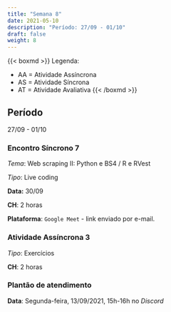 ```yaml
---
title: "Semana 8"
date: 2021-05-10
description: "Período: 27/09 - 01/10"
draft: false
weight: 8
---
```


{{< boxmd >}}
Legenda: 
- AA = Atividade Assíncrona
- AS = Atividade Síncrona
- AT = Atividade Avaliativa
{{< /boxmd >}}

## Período

27/09 - 01/10

### Encontro Síncrono 7

*Tema*: Web scraping II: Python e BS4 / R e RVest

*Tipo*: Live coding 

**Data:** 30/09

**CH**: 2 horas

**Plataforma**: `Google Meet` - link enviado por e-mail.

### Atividade Assíncrona 3

*Tipo*: Exercícios

**CH**: 2 horas

### Plantão de atendimento

**Data**: Segunda-feira, 13/09/2021, 15h-16h no *Discord*